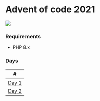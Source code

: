 # Advent of code 2021

![](https://img.shields.io/badge/day%20📅-2-blue?style=for-the-badge)


### Requirements
 - PHP 8.x


### Days

| # |
| -----------------------|
|[Day 1](./day1/day1.php)| 
|[Day 2](./day2/day2.php)| 
